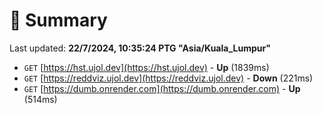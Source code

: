 # 📖 Summary
Last updated: **22/7/2024, 10:35:24 PTG "Asia/Kuala_Lumpur"**

- `GET` [https://hst.ujol.dev](https://hst.ujol.dev) - **Up** (1839ms)
- `GET` [https://reddviz.ujol.dev](https://reddviz.ujol.dev) - **Down** (221ms)
- `GET` [https://dumb.onrender.com](https://dumb.onrender.com) - **Up** (514ms)
